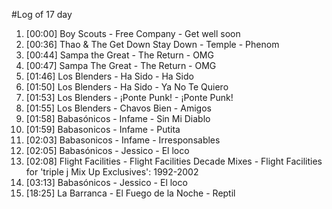 #Log of 17 day

1. [00:00] Boy Scouts - Free Company - Get well soon
1. [00:36] Thao & The Get Down Stay Down - Temple - Phenom
1. [00:44] Sampa the Great - The Return - OMG
1. [00:47] Sampa The Great - The Return - OMG
1. [01:46] Los Blenders - Ha Sido - Ha Sido
1. [01:50] Los Blenders - Ha Sido - Ya No Te Quiero
1. [01:53] Los Blenders - ¡Ponte Punk! - ¡Ponte Punk!
1. [01:55] Los Blenders - Chavos Bien - Amigos
1. [01:58] Babasónicos - Infame - Sin Mi Diablo
1. [01:59] Babasonicos - Infame - Putita
1. [02:03] Babasonicos - Infame - Irresponsables
1. [02:05] Babasónicos - Jessico - El loco
1. [02:08] Flight Facilities - Flight Facilities Decade Mixes - Flight Facilities for 'triple j Mix Up Exclusives': 1992-2002
1. [03:13] Babasónicos - Jessico - El loco
1. [18:25] La Barranca - El Fuego de la Noche - Reptil
